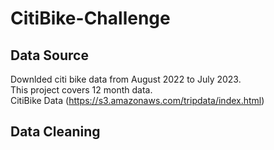 # CitiBike-Challenge

## Data Source
Downlded citi bike data from August 2022 to July 2023. <br>
This project covers 12 month data.<br>
CitiBike Data (https://s3.amazonaws.com/tripdata/index.html)

## Data Cleaning
